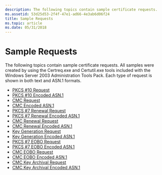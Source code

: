 ```yaml
---
description: The following topics contain sample certificate requests.
ms.assetid: 53d25d53-2f4f-47e1-ad66-4e3ab6d06f24
title: Sample Requests
ms.topic: article
ms.date: 05/31/2018
---
```


# Sample Requests

The following topics contain sample certificate requests. All samples were created by using the Certreq.exe and Certutil.exe tools included with the Windows Server 2003 Administration Tools Pack. Each type of request is shown in both text and ASN.1 formats.

-   [PKCS \#10 Request](pkcs--10-request.md)
-   [PKCS \#10 Encoded ASN.1](pkcs--10-encoded-asn-1.md)
-   [CMC Request](cmc-request.md)
-   [CMC Encoded ASN.1](cmc-encoded-asn-1.md)
-   [PKCS \#7 Renewal Request](pkcs--7--renewal-request.md)
-   [PKCS \#7 Renewal Encoded ASN.1](pkcs--7-renewal-encoded-asn-1.md)
-   [CMC Renewal Request](cmc-renewal-request.md)
-   [CMC Renewal Encoded ASN.1](cmc--renewal-encoded-asn-1.md)
-   [Key Generation Request](key-generation-request.md)
-   [Key Generation Encoded ASN.1](key-generation-encoded-asn-1.md)
-   [PKCS \#7 EOBO Request](pkcs--7-eobo-request.md)
-   [PKCS \#7 EOBO Encoded ASN.1](pkcs--7-eobo-encoded-asn-1.md)
-   [CMC EOBO Request](cmc-eobo-request.md)
-   [CMC EOBO Encoded ASN.1](cmc-eobo-encoded-asn-1.md)
-   [CMC Key Archival Request](cmc-key-archival-request.md)
-   [CMC Key Archival Encoded ASN.1](cmc-key-archival-encoded-asn-1.md)

 

 



